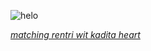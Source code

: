 
![helo](https://i.postimg.cc/8Cy6496M/Untitled125-20250921143836.png)


*[matching rentri wit kadita heart](https://rentry.co/Lazuryth)*
